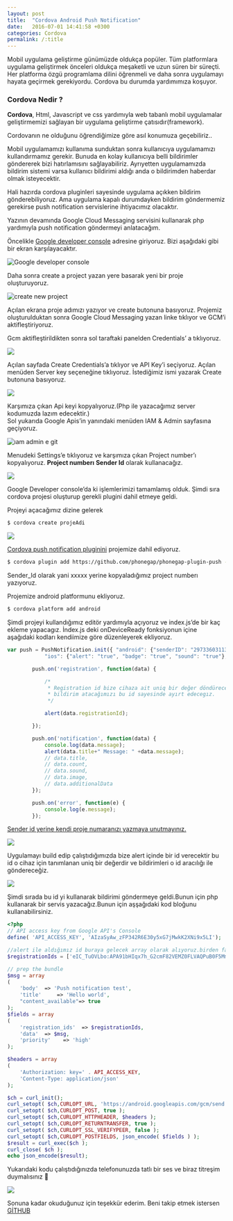 ```yaml
---
layout: post
title:  "Cordova Android Push Notification"
date:   2016-07-01 14:41:58 +0300
categories: Cordova
permalink: /:title
---
```

Mobil uygulama geliştirme günümüzde oldukça popüler. Tüm platformlara uygulama geliştirmek önceleri oldukça meşaketli ve uzun süren bir süreçti. Her platforma özgü programlama dilini öğrenmeli ve daha sonra uygulamayı hayata geçirmek gerekiyordu. Cordova bu durumda yardımımıza koşuyor.

### Cordova Nedir ?

**Cordova**, Html, Javascript ve css yardımıyla web tabanlı mobil uygulamalar geliştirmemizi sağlayan bir uygulama geliştirme çatısıdır(framework).

Cordovanın ne olduğunu öğrendiğimize göre asıl konumuza geçebiliriz..

Mobil uygulamamızı kullanıma sunduktan sonra kullanıcıya uygulamamızı kullandırmamız gerekir. Bunuda en kolay kullanıcıya belli bildirimler göndererek bizi hatırlamısını sağlayabiliriz. Ayrıyetten uygulamamızda bildirim sistemi varsa kullanıcı bildirimi aldığı anda o bildirimden haberdar olmak isteyecektir.

Hali hazırda cordova pluginleri sayesinde uygulama açıkken bildirim gönderebiliyoruz. Ama uygulama kapalı durumdayken bildirim göndermemiz gerekirse push notification servislerine ihtiyacımız olacaktır.

Yazının devamında Google Cloud Messaging servisini kullanarak php yardımıyla push notification göndermeyi anlatacağım.

Öncelikle [Google developer console](https://console.developers.google.com/) adresine giriyoruz. Bizi aşağıdaki gibi bir ekran karşılayacaktır.

![Google developer console](https://res.cloudinary.com/deuit9vp2/image/upload/barisesencom/google-dev-console.png)

Daha sonra create a project yazan yere basarak yeni bir proje oluşturuyoruz.

![create new project](https://res.cloudinary.com/deuit9vp2/image/upload/barisesencom/create-new-project.png)

Açılan ekrana proje adımızı yazıyor ve create butonuna basıyoruz. Projemiz oluşturulduktan sonra Google Cloud Messaging yazan linke tıklıyor ve GCM’i aktifleştiriyoruz.
<!--
![](https://i1.wp.com/barisesen.com/wp-content/uploads/2016/07/gcm-enable-300x169.png?resize=300%2C169&ssl=1) -->

Gcm aktifleştirildikten sonra sol taraftaki panelden Credentials’ a tıklıyoruz.

![](https://res.cloudinary.com/deuit9vp2/image/upload/v1475668759/barisesencom/credentials.png)

Açılan sayfada Create Credentials’a tıklıyor ve API Key’i seçiyoruz. Açılan menüden Server key seçeneğine tıklıyoruz. İstediğimiz ismi yazarak Create butonuna basıyoruz.

![](https://res.cloudinary.com/deuit9vp2/image/upload/v1475668802/barisesencom/server-key-sec-1.png)

Karşımıza çıkan Api keyi kopyalıyoruz.(Php ile yazacağımız server kodumuzda lazım edecektir.)  
Sol yukarıda Google Apis’in yanındaki menüden IAM & Admin sayfasına geçiyoruz.

![ıam admin e git](https://res.cloudinary.com/deuit9vp2/image/upload/v1475668858/barisesencom/%C4%B1am-admin-e-git.png)

Menudeki Settings’e tıklıyoruz ve karşımıza çıkan Project number’ı kopyalıyoruz. **Project numberı** **Sender Id** olarak kullanacağız.

![](https://res.cloudinary.com/deuit9vp2/image/upload/v1475668910/barisesencom/copy-project-number.png)

Google Developer console’da ki işlemlerimizi tamamlamış olduk. Şimdi sıra cordova projesi oluşturup gerekli plugini dahil etmeye geldi.

Projeyi açacağımız dizine gelerek

```sh
$ cordova create projeAdi
```

![](https://res.cloudinary.com/deuit9vp2/image/upload/v1475668988/barisesencom/cordova-projesi-olu%C5%9Ftur.png)

[Cordova push notification pluginini](https://github.com/phonegap/phonegap-plugin-push) projemize dahil ediyoruz.

```sh
$ cordova plugin add https://github.com/phonegap/phonegap-plugin-push --variable SENDER_ID="XXXXXXX"
```

Sender_Id olarak yani xxxxx yerine kopyaladığımız project numberı yazıyoruz.

<!-- ![](https://i2.wp.com/barisesen.com/wp-content/uploads/2016/07/plugini-ekledik-300x169.png?resize=300%2C169&ssl=1) -->

Projemize android platformunu ekliyoruz.

```sh
$ cordova platform add android
```
Şimdi projeyi kullandığımız editör yardımıyla açıyoruz ve index.js’de bir kaç ekleme yapacagız. İndex.js deki onDeviceReady fonksiyonun içine aşağıdaki kodları kendiimize göre düzenleyerek ekliyoruz.

```javascript
var push = PushNotification.init({ "android": {"senderID": "297336031131"},
            "ios": {"alert": "true", "badge": "true", "sound": "true"}, "windows": {} } );

        push.on('registration', function(data) {

            /*
             * Registration id bize cihaza ait uniq bir değer döndürecektir hangi cihaza
             * bildirim atacağımızı bu id sayesinde ayırt edecegız.               
             */

            alert(data.registrationId);

        });

        push.on('notification', function(data) {
            console.log(data.message);
            alert(data.title+" Message: " +data.message);
            // data.title,
            // data.count,
            // data.sound,
            // data.image,
            // data.additionalData
        });

        push.on('error', function(e) {
            console.log(e.message);
        });
```

<span style="text-decoration: underline;">Sender id yerine kendi proje numaranızı yazmaya unutmayınız.</span>

![](https://res.cloudinary.com/deuit9vp2/image/upload/v1475669136/barisesencom/cordova-build.png)

Uygulamayı build edip çalıştıdığımızda bize alert içinde bir id verecektir bu id o cihaz için tanımlanan uniq bir değerdir ve bildirimleri o id aracılığı ile göndereceğiz.

![](https://res.cloudinary.com/deuit9vp2/image/upload/v1475669200/barisesencom/Screenshot_2016-07-01-10-26-45.png)

Şimdi sırada bu id yi kullanarak bildirimi göndermeye geldi.Bunun için php kullanarak bir servis yazacağız.Bunun için aşşağıdaki kod bloğunu kullanabilirsiniz.

```php
<?php
// API access key from Google API's Console
define( 'API_ACCESS_KEY', 'AIzaSyAw_zFP342R6E30y5xG7jMwkK2XNi9x5LI');

//alert ile aldığımız id buraya gelecek array olarak alıyoruz.birden fazlada gönderilebilir.
$registrationIds = ['eIC_TuOVLbo:APA91bHIqx7h_G2cmF82VEMZ0FLVAQPuB0F5MmPSHhPJjEbjW4SDOtDJGDBmZF3v0kzetn3tiQeVZVT1wQ2HX2hRZlH5oiteQ5ddSk3I3DEM1khOcX2I-UTbk0H33emNqJc7-F6_fqDD'];

// prep the bundle
$msg = array
(
	'body' 	=> 'Push notification test',
	'title'		=> 'Hello world',
	"content_available"=> true
);
$fields = array
(
	'registration_ids' 	=> $registrationIds,
	'data'	=> $msg,
	'priority'    => 'high'
);

$headers = array
(
	'Authorization: key=' . API_ACCESS_KEY,
	'Content-Type: application/json'
);

$ch = curl_init();
curl_setopt( $ch,CURLOPT_URL, 'https://android.googleapis.com/gcm/send' );
curl_setopt( $ch,CURLOPT_POST, true );
curl_setopt( $ch,CURLOPT_HTTPHEADER, $headers );
curl_setopt( $ch,CURLOPT_RETURNTRANSFER, true );
curl_setopt( $ch,CURLOPT_SSL_VERIFYPEER, false );
curl_setopt( $ch,CURLOPT_POSTFIELDS, json_encode( $fields ) );
$result = curl_exec($ch );
curl_close( $ch );
echo json_encode($result);
```

Yukarıdaki kodu çalıştıdığınızda telefonunuzda tatlı bir ses ve biraz titreşim duymalısınız 🙂

![](https://res.cloudinary.com/deuit9vp2/image/upload/v1475669262/barisesencom/bildirim.png)

Sonuna kadar okuduğunuz için teşekkür ederim. Beni takip etmek istersen [GİTHUB](https://github.com/barisesen)
